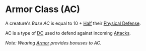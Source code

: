 # Armor Class (AC)

A creature's *Base AC* is equal to 10 + [Half](../../Game%20Procedures/Core%20Procedures/Half.md) their [Physical Defense](Physical%20Defense.md).

AC is a type of [DC](../../Game%20Procedures/Core%20Procedures/DC.md) used to defend against incoming [Attacks](../../Game%20Procedures/Combat/Attack.md).

*Note: Wearing [Armor](../../Items%20and%20Gear/Armor/Armor.md) provides bonuses to AC.*
